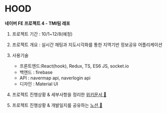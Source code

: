 # HOOD
**네이버 FE 프로젝트 4 - TMI팀 레포**

1. 프로젝트 기간 : 10/1~12/8(예정)

2. 프로젝트 개요 : 실시간 채팅과 지도시각화를 통한 지역기반 정보공유 어플리케이션

3. 사용기술
    - 프론트엔드:React(hook), Redux, TS, ES6 JS, socket.io
    - 백엔드 : firebase 
    - API : navermap api, naverlogin api
    - 디자인 : Material UI

4. 프로젝트 진행상황 & 세부사항을 정리한 [위키문서 :book:](http://cscp2.sogang.ac.kr/CSE4187/index.php/Tmi#.ED.94.84.EB.A1.9C.EC.A0.9D.ED.8A.B8_.EC.9D.BC.EB.B0.98.EC.82.AC.ED.95.AD)


5. 프로젝트 진행상황 & 개발일지를 공유하는 [노션 :calendar:](https://www.notion.so/e34e7d75bb854c0dbe09250868c6af46?v=064ee8a7ad944ef7a5db32c23a44f125)

